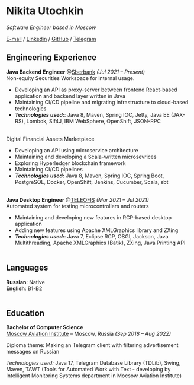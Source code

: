 # Nikita Utochkin

_Software Engineer based in Moscow_ <br>

[E-mail](mailto:n1kut04k1n@gmail.com) / [Linkedin](https://www.linkedin.com/in/n1kutochkin) / [GitHub](https://github.com/n1kutochkin) / [Telegram](https://t.me/n1kutochkin)

## Engineering Experience

**Java Backend Engineer** @[Sberbank](https://sberbank.ru) _(Jul 2021 – Present)_ <br>
Non-equity Securities Workspace for internal usage.
  - Developing an API as proxy-server between frontend React-based application and backend layer written in Java
  - Maintaining CI/CD pipeline and migrating infrastructure to cloud-based technologies
  - **_Technologies used:_**: Java 8, Maven, Spring IOC, Jetty, Java EE (JAX-RS), Lombok, Slf4J, IBM WebSphere, OpenShift, JSON-RPC
  <br><br>
  
Digital Financial Assets Marketplace
 - Developing an API using microservice architecture
 - Maintaining and developing a Scala-written microsevrices
 - Exploring Hyperledger blockchain framework
 - Maintaining CI/CD pipelines
 - **_Technologies used:_** Java 8, Maven, Spring IOC, Spring Boot, PostgreSQL, Docker, OpenShift, Jenkins, Cucumber, Scala, sbt
<br><br>

**Java Desktop Engineer** @[TELEOFIS](https://teleofis.ru) _(Mar 2021 – Jul 2021)_ <br>
Automated system for testing microcontrollers and routers
 - Maintaining and developing new features in RCP-based desktop application
 - Adding new features using Apache XMLGraphics library and ZXing
 - **_Technologies used:_**: Java 7, Eclipse RCP, OSGI, Jackson, Java Multithreading, Apache XMLGraphics (Batik), ZXing, Java Printing API
<br><br>

## Languages

**Russian**: Native <br>
**English**: B1-B2
<br><br>

## Education

**Bachelor of Computer Science** <br>
[Moscow Aviation Institute](https://mai.ru) – Moscow, Russia _(Sep 2018 – Aug 2022)_ <br>

Diploma theme: Making an Telegram client with filtering advertisement messages on Russian <br>

_Technologies used:_ Java 17, Telegram Database Library (TDLib), Swing, Maven, TAWT (Tools for Automated Work with Text - developing by Intelligent Monitoring Systems department in Mocsow Aviation Institute)

